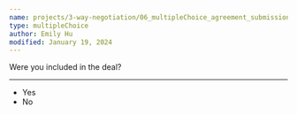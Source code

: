 ```yaml
---
name: projects/3-way-negotiation/06_multipleChoice_agreement_submission_inclusion.md
type: multipleChoice
author: Emily Hu
modified: January 19, 2024
---
```


Were you included in the deal?

---

- Yes
- No
